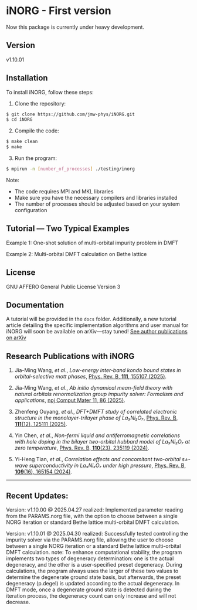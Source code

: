# iNORG - First version

Now this package is currently under heavy development. 

## Version

v1.10.01

## Installation

To install iNORG, follow these steps:

1. Clone the repository:
```bash
$ git clone https://github.com/jmw-phys/iNORG.git
$ cd iNORG
```

2. Compile the code:
```bash
$ make clean
$ make
```

3. Run the program:
```bash
$ mpirun -n [number_of_processes] ./testing/inorg
```

Note: 
- The code requires MPI and MKL libraries
- Make sure you have the necessary compilers and libraries installed
- The number of processes should be adjusted based on your system configuration


## Tutorial — Two Typical Examples

Example 1: One-shot solution of multi-orbital impurity problem in DMFT

Example 2: Multi-orbital DMFT calculation on Bethe lattice


## License

GNU AFFERO General Public License Version 3

## Documentation

A tutorial will be provided in the `docs` folder. Additionally, a new tutorial article detailing the specific implementation algorithms and user manual for iNORG will soon be available on arXiv—stay tuned! [See author publications on arXiv](https://arxiv.org/search/?query=Wang%2C+Jia-Ming&searchtype=author&abstracts=show&order=-announced_date_first&size=50)


## Research Publications with iNORG

1. Jia-Ming Wang, *et al*., *Low-energy inter-band kondo bound states in orbital-selective mott phases*, [Phys. Rev. B, **111**, 155107 (2025)](https://journals.aps.org/prb/abstract/10.1103/PhysRevB.111.155107).

2. Jia-Ming Wang, *et al*., *Ab initio dynamical mean-field theory with natural orbitals renormalization group impurity solver: Formalism and applications*, [npj Comput Mater 11, 86 (2025)](https://www.nature.com/articles/s41524-025-01586-6).

3. Zhenfeng Ouyang, *et al*., *DFT+DMFT study of correlated electronic structure in the monolayer-trilayer phase of La₃Ni₂O₇*, [Phys. Rev. B, **111**(12), 125111 (2025)](https://journals.aps.org/prb/abstract/10.1103/PhysRevB.111.125111).

4. Yin Chen, *et al*., *Non-fermi liquid and antiferromagnetic correlations with hole doping in the bilayer two-orbital hubbard model of La₃Ni₂O₇ at zero temperature*, [Phys. Rev. B, **110**(23), 235119 (2024)](https://journals.aps.org/prb/abstract/10.1103/PhysRevB.110.235119).

5. Yi-Heng Tian, *et al*., *Correlation effects and concomitant two-orbital s±-wave superconductivity in La₃Ni₂O₇ under high pressure*, [Phys. Rev. B, **109**(16), 165154 (2024)](https://journals.aps.org/prb/abstract/10.1103/PhysRevB.109.165154).



-------------------------------------------------------------------------------------------
## Recent Updates:

Version: v1.10.00 @ 2025.04.27
    realized: Implemented parameter reading from the PARAMS.norg file, with the option to choose between a single NORG iteration or standard Bethe lattice multi-orbital DMFT calculation.

Version: v1.10.01 @ 2025.04.30
    realized: Successfully tested controlling the impurity solver via the PARAMS.norg file, allowing the user to choose between a single NORG iteration or a standard Bethe lattice multi-orbital DMFT calculation.
    note: To enhance computational stability, the program implements two types of degeneracy determination: one is the actual degeneracy, and the other is a user-specified preset degeneracy. During calculations, the program always uses the larger of these two values to determine the degenerate ground state basis, but afterwards, the preset degeneracy (p.degel) is updated according to the actual degeneracy. In DMFT mode, once a degenerate ground state is detected during the iteration process, the degeneracy count can only increase and will not decrease.
